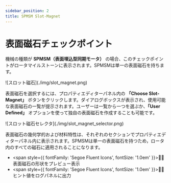 ```yaml
---
sidebar_position: 2
title: SPMSM Slot-Magnet
---
```

# 表面磁石チェックポイント

機械の種類が **SPMSM（表面埋込型同期モータ）** の場合、このチェックポイントがロータマイルストーンに表示されます。SPMSMは単一の表面磁石を持ちます。

<p>![スロット磁石](./img/slot_magnet.png)</p>

表面磁石を選択するには、プロパティエディターパネル内の **「Choose Slot-Magnet」** ボタンをクリックします。ダイアログボックスが表示され、使用可能な表面磁石の一覧が提示されます。ユーザーは一覧から一つを選ぶか、**「User Defined」** オプションを使って独自の表面磁石を作成することも可能です。

<p>![スロット磁石セレクタ](./img/slot_magnet_selector.png)</p>

表面磁石の幾何学的および材料特性は、それぞれのセクションでプロパティエディターパネル内に表示されます。SPMSMは単一の表面磁石を持つため，ロータ内のすべての磁石に適用されることになります。

- <span style={{ fontFamily: 'Segoe Fluent Icons', fontSize: '1.0em' }}>&#xE9CE;</span>：表面磁石の形状をプレビュー表示
- <span style={{ fontFamily: 'Segoe Fluent Icons', fontSize: '1.0em' }}>&#xEC5B;</span>：ヒント値をログパネルに出力
